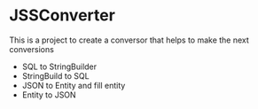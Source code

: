 # JSSConverter
This is a project to create a conversor that helps to make the next conversions

* SQL to StringBuilder 
* StringBuild to SQL 
* JSON to Entity and fill entity 
* Entity to JSON
